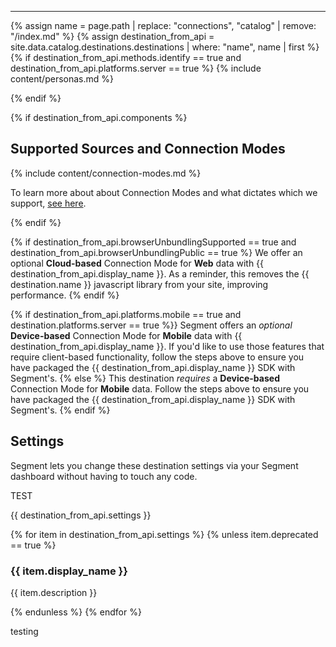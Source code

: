 <hr/>
<!-- in the file we're pulling from the API, "name" corresponds with the path to the yml blob for a specific destination.-->
{% assign name = page.path | replace: "connections", "catalog" | remove: "/index.md" %}
{% assign destination_from_api = site.data.catalog.destinations.destinations | where: "name", name | first %}
<!-- if it uses Identify calls and is available on Server, you can use personas?  -->
{% if destination_from_api.methods.identify == true and destination_from_api.platforms.server == true %}
{% include content/personas.md %}

{% endif %}


{% if destination_from_api.components %}

## Supported Sources and Connection Modes

{% include content/connection-modes.md %}

To learn more about about Connection Modes and what dictates which we support, [see here](https://segment.com/docs/destinations/#connection-modes).

{% endif %}

{% if destination_from_api.browserUnbundlingSupported == true and destination_from_api.browserUnbundlingPublic == true %}
We offer an optional **Cloud-based** Connection Mode for **Web** data with {{ destination_from_api.display_name }}. As a reminder, this removes the {{ destination.name }} javascript library from your site, improving performance.
{% endif %}

{% if destination_from_api.platforms.mobile == true and destination.platforms.server == true %}}
Segment offers an *optional* **Device-based** Connection Mode for **Mobile** data with {{ destination_from_api.display_name }}. If you'd like to use those features that require client-based functionality, follow the steps above to ensure you have packaged the {{ destination_from_api.display_name }} SDK with Segment's.
{% else %}
This destination *requires* a **Device-based** Connection Mode for **Mobile** data. Follow the steps above to ensure you have packaged the {{ destination_from_api.display_name }} SDK with Segment's.
{% endif %}

## Settings

Segment lets you change these destination settings via your Segment dashboard without having to touch any code.

TEST

{{ destination_from_api.settings }}

{% for item in destination_from_api.settings %}
  {% unless item.deprecated == true %}
### {{ item.display_name }}

{{ item.description }}

  {% endunless %}
{% endfor %}


testing
